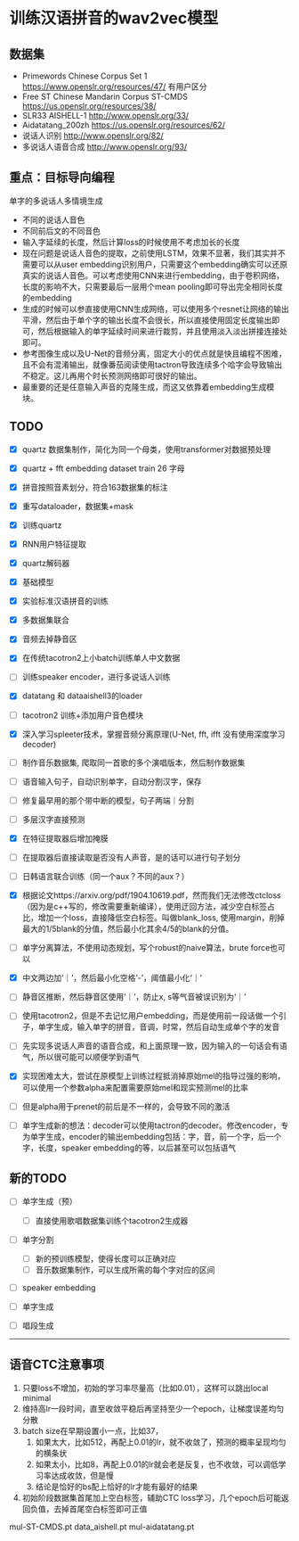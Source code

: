 # 训练汉语拼音的wav2vec模型

## 数据集
- Primewords Chinese Corpus Set 1 https://www.openslr.org/resources/47/ 有用户区分
- Free ST Chinese Mandarin Corpus ST-CMDS https://us.openslr.org/resources/38/
- SLR33 AISHELL-1 http://www.openslr.org/33/
- Aidatatang_200zh https://us.openslr.org/resources/62/
- 说话人识别 http://www.openslr.org/82/
- 多说话人语音合成 http://www.openslr.org/93/


## 重点：目标导向编程

单字的多说话人多情境生成
- 不同的说话人音色
- 不同前后文的不同音色
- 输入字延续的长度，然后计算loss的时候使用不考虑加长的长度
- 现在问题是说话人音色的提取，之前使用LSTM，效果不显著，我们其实并不需要可以从user embedding识别用户，只需要这个embedding确实可以还原真实的说话人音色。可以考虑使用CNN来进行embedding，由于卷积网络，长度的影响不大，只需要最后一层用个mean pooling即可导出完全相同长度的embedding
- 生成的时候可以参直接使用CNN生成网络，可以使用多个resnet让网络的输出平滑，然后由于单个字的输出长度不会很长，所以直接使用固定长度输出即可，然后根据输入的单字延续时间来进行裁剪，并且使用淡入淡出拼接连接处即可。
- 参考图像生成以及U-Net的音频分离，固定大小的优点就是快且编程不困难，且不会有混淆输出，就像番茄阅读使用tactron导致连续多个哈字会导致输出不稳定。这儿再用个时长预测网络即可很好的输出。
- 最重要的还是任意输入声音的克隆生成，而这又依靠着embedding生成模块。

## TODO

- [x] quartz 数据集制作，简化为同一个母类，使用transformer对数据预处理
- [x] quartz + fft embedding dataset train 26 字母
- [x] 拼音按照音素划分，符合163数据集的标注
- [x] 重写dataloader，数据集+mask
- [x] 训练quartz
- [x] RNN用户特征提取
- [x] quartz解码器
- [x] 基础模型
- [x] 实验标准汉语拼音的训练
- [x] 多数据集联合
- [x] 音频去掉静音区
- [x] 在传统tacotron2上小batch训练单人中文数据
- [ ] 训练speaker encoder，进行多说话人训练
- [x] datatang 和 dataaishell3的loader
- [ ] tacotron2 训练+添加用户音色模块
- [x] 深入学习spleeter技术，掌握音频分离原理(U-Net, fft, ifft 没有使用深度学习decoder)
- [ ] 制作音乐数据集, 爬取同一首歌的多个演唱版本，然后制作数据集
- [ ] 语音输入句子，自动识别单字，自动分割汉字，保存
- [ ] 修复最早用的那个带中断的模型，句子两端｜分割
- [ ] 多层汉字直接预测
- [x] 在特征提取器后增加掩膜
- [ ] 在提取器后直接读取是否没有人声音，是的话可以进行句子划分
- [ ] 日韩语言联合训练（同一个aux？不同的aux？）
- [x] 根据论文https://arxiv.org/pdf/1904.10619.pdf，然而我们无法修改ctcloss（因为是c++写的，修改需要重新编译），使用迂回方法，减少空白标签占比，增加一个loss，直接降低空白标签。叫做blank_loss, 使用margin，削掉最大的1/5blank的分值，然后最小化其余4/5的blank的分值。
- [ ] 单字分离算法，不使用动态规划，写个robust的naive算法，brute force也可以
- [x] 中文两边加‘｜’，然后最小化空格‘-’，阈值最小化‘｜’
- [ ] 静音区推断，然后静音区使用‘｜’，防止x, s等气音被误识别为‘｜’
- [ ] 使用tacotron2，但是不去记忆用户embedding，而是使用前一段话做一个引子，单字生成，输入单字的拼音，音调，时常，然后自动生成单个字的发音
- [ ] 先实现多说话人声音的语音合成，和上面原理一致，因为输入的一句话会有语气，所以很可能可以顺便学到语气
- [x] 实现困难太大，尝试在原模型上训练过程抵消掉原始mel的指导过强的影响，可以使用一个参数alpha来配置需要原始mel和现实预测mel的比率
- [ ] 但是alpha用于prenet的前后是不一样的，会导致不同的激活
- [ ] 单字生成新的想法：decoder可以使用tactron的decoder。修改encoder，专为单字生成，encoder的输出embedding包括：字，音，前一个字，后一个字，长度，speaker embedding的等，以后甚至可以包括语气


## 新的TODO
  - [ ] 单字生成（预）
    - [ ] 直接使用歌唱数据集训练个tacotron2生成器
  - [ ] 单字分割
    - [ ] 新的预训练模型，使得长度可以正确对应
    - [ ] 音乐数据集制作，可以生成所需的每个字对应的区间
  - [ ] speaker embedding
  - [ ] 单字生成
  - [ ] 唱段生成


----
## 语音CTC注意事项
1. 只要loss不增加，初始的学习率尽量高（比如0.01），这样可以跳出local minimal
2. 维持高lr一段时间，直至收敛平稳后再坚持至少一个epoch，让梯度误差均匀分散
3. batch size在早期设置小一点，比如37，
   1. 如果太大，比如512，再配上0.01的lr，就不收敛了，预测的概率呈现均匀的横条状
   2. 如果太小，比如8，再配上0.01的lr就会老是反复，也不收敛，可以调低学习率达成收敛，但是慢
   3. 结论是恰好的bs配上恰好的lr才能有最好的结果
4. 初始阶段数据集首尾加上空白标签，辅助CTC loss学习，几个epoch后可能返回负值，去掉首尾空白标签即可正值


mul-ST-CMDS.pt
data_aishell.pt
mul-aidatatang.pt